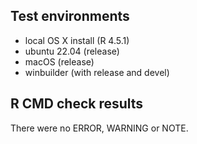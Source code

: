 ## Test environments

- local OS X install (R 4.5.1)
- ubuntu 22.04 (release)
- macOS (release)
- winbuilder (with release and devel) 

## R CMD check results

There were no ERROR, WARNING or NOTE.

